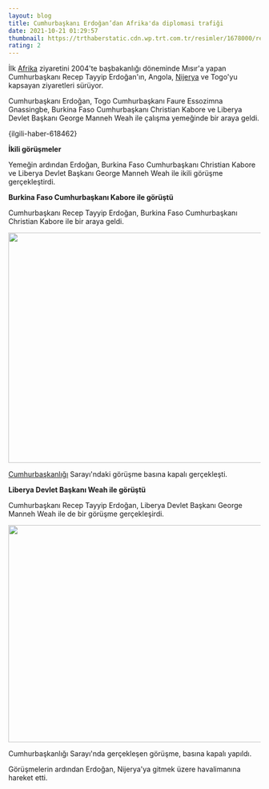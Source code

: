 ```yaml
--- 
layout: blog
title: Cumhurbaşkanı Erdoğan’dan Afrika'da diplomasi trafiği
date: 2021-10-21 01:29:57
thumbnail: https://trthaberstatic.cdn.wp.trt.com.tr/resimler/1678000/recep-tayyip-erdogan-aa-1678002.jpg
rating: 2
---
```

<p>
	İlk <a href="https://www.trthaber.com/etiket/afrika/" target="_blank">Afrika</a> ziyaretini 2004'te başbakanlığı döneminde Mısır'a yapan Cumhurbaşkanı Recep Tayyip Erdoğan'ın, Angola, <a href="https://www.trthaber.com/etiket/nijerya/" target="_blank">Nijerya</a> ve Togo'yu kapsayan ziyaretleri sürüyor. </p>
<p>
	Cumhurbaşkanı Erdoğan, Togo Cumhurbaşkanı Faure Essozimna Gnassingbe, Burkina Faso Cumhurbaşkanı Christian Kabore ve Liberya Devlet Başkanı George Manneh Weah ile çalışma yemeğinde bir araya geldi.</p>
<p>
	{ilgili-haber-618462}</p>
<p>
	<strong>İkili görüşmeler</strong></p>
<p>
	Yemeğin ardından Erdoğan, Burkina Faso Cumhurbaşkanı Christian Kabore ve Liberya Devlet Başkanı George Manneh Weah ile ikili görüşme gerçekleştirdi. </p>
<p>
	<strong>Burkina Faso Cumhurbaşkanı Kabore ile görüştü</strong></p>
<p>
	Cumhurbaşkanı Recep Tayyip Erdoğan, Burkina Faso Cumhurbaşkanı Christian Kabore ile bir araya geldi.</p>
<p>
	<img alt="" src="../dosyalar/images/aa_picture_20211019_25880347.jpg" style="width: 650px; height: 459px;" /></p>
<p>
	<a href="https://www.trthaber.com/etiket/cumhurbaskanligi/" target="_blank">Cumhurbaşkanlığı</a> Sarayı'ndaki görüşme basına kapalı gerçekleşti.</p>
<p>
	<strong>Liberya Devlet Başkanı Weah ile görüştü</strong></p>
<p>
	Cumhurbaşkanı Recep Tayyip Erdoğan, Liberya Devlet Başkanı George Manneh Weah ile de bir görüşme gerçekleşirdi.</p>
<p>
	<img alt="" src="../dosyalar/images/aa_picture_20211019_25880799.jpg" style="width: 650px; height: 433px;" /></p>
<p>
	Cumhurbaşkanlığı Sarayı'nda gerçekleşen görüşme, basına kapalı yapıldı. </p>
<p>
	Görüşmelerin ardından Erdoğan, Nijerya'ya gitmek üzere havalimanına hareket etti.</p>

